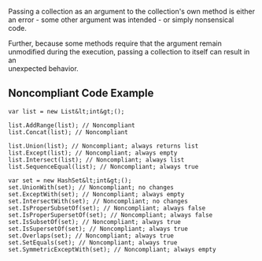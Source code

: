 
Passing a collection as an argument to the collection's own method is either an error - some other argument was intended - or simply nonsensical<br>code.

Further, because some methods require that the argument remain unmodified during the execution, passing a collection to itself can result in an<br>unexpected behavior.

## Noncompliant Code Example


    var list = new List&lt;int&gt;();
    
    list.AddRange(list); // Noncompliant
    list.Concat(list); // Noncompliant
    
    list.Union(list); // Noncompliant; always returns list
    list.Except(list); // Noncompliant; always empty
    list.Intersect(list); // Noncompliant; always list
    list.SequenceEqual(list); // Noncompliant; always true
    
    var set = new HashSet&lt;int&gt;();
    set.UnionWith(set); // Noncompliant; no changes
    set.ExceptWith(set); // Noncompliant; always empty
    set.IntersectWith(set); // Noncompliant; no changes
    set.IsProperSubsetOf(set); // Noncompliant; always false
    set.IsProperSupersetOf(set); // Noncompliant; always false
    set.IsSubsetOf(set); // Noncompliant; always true
    set.IsSupersetOf(set); // Noncompliant; always true
    set.Overlaps(set); // Noncompliant; always true
    set.SetEquals(set); // Noncompliant; always true
    set.SymmetricExceptWith(set); // Noncompliant; always empty

